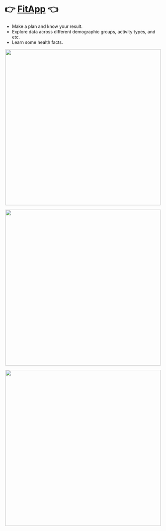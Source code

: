 # :point_right: [FitApp](https://wangjing0-app-app-ufbqv3.streamlitapp.com/) :point_left:
 * Make a plan and know your result.
 * Explore data across different demographic groups, activity types, and etc.
 * Learn some health facts.


</p>
<p align="center">
  <img src="https://github.com/wangjing0/App/blob/main/AppFront1.png" height="500" >
</p>

</p>
<p align="center">
  <img src="https://github.com/wangjing0/App/blob/main/AppFront2.png" height="500" >
</p>

</p>
<p align="center">
  <img src="https://github.com/wangjing0/App/blob/main/AppFront3.png" height="500" >
</p>
